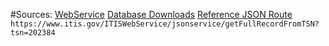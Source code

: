 #Sources:
[WebService](https://www.itis.gov/web_service.html)
[Database Downloads](https://www.itis.gov/downloads/index.html)
[Reference JSON Route](https://www.itis.gov/ITISWebService/jsonservice/getFullRecordFromTSN?tsn=202384) `https://www.itis.gov/ITISWebService/jsonservice/getFullRecordFromTSN?tsn=202384`
